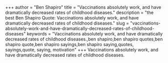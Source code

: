 +++
author = "Ben Shapiro"
title = "Vaccinations absolutely work, and have dramatically decreased rates of childhood diseases."
description = "the best Ben Shapiro Quote: Vaccinations absolutely work, and have dramatically decreased rates of childhood diseases."
slug = "vaccinations-absolutely-work-and-have-dramatically-decreased-rates-of-childhood-diseases"
keywords = "Vaccinations absolutely work, and have dramatically decreased rates of childhood diseases.,ben shapiro,ben shapiro quotes,ben shapiro quote,ben shapiro sayings,ben shapiro saying,quotes, sayings,quote, saying, motivation"
+++
Vaccinations absolutely work, and have dramatically decreased rates of childhood diseases.
